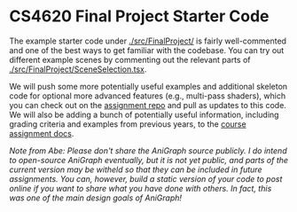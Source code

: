# CS4620 Final Project Starter Code


The example starter code under [./src/FinalProject/](./src/FinalProject/) is fairly well-commented and one of the best ways to get familiar with the codebase.
You can try out different example scenes by commenting out the relevant parts of [./src/FinalProject/SceneSelection.tsx](./src/FinalProject/SceneSelection.tsx).

We will push some more potentially useful examples and additional skeleton code for optional more advanced features (e.g., multi-pass shaders), which you can check out on the [assignment repo](https://github.coecis.cornell.edu/Intro-To-Graphics-F2023/FinalProject-Intro-To-Graphics) and pull as updates to this code. We will also be adding a bunch of potentially useful information, including grading criteria and examples from previous years, to the [course assignment docs](https://www.cs.cornell.edu/courses/cs4620/2023fa/assignments/docs/category/assignments).

*Note from Abe: Please don't share the AniGraph source publicly. I do intend to open-source AniGraph eventually, but it is not yet public, and parts of the current version may be witheld so that they can be included in future assignments. You can, however, build a static version of your code to post online if you want to share what you have done with others. In fact, this was one of the main design goals of AniGraph!*
